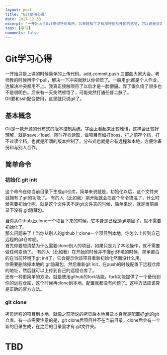 ```yaml
---
layout: post
title: "Git使用心得"
date: 2017-12-30
excerpt: "一开始上手Git觉得特别难用，后来理解了才有那种豁然开朗的感觉，可以说是非常棒棒了。"
tags: [学习]
comments: false
---
```


# Git学习心得
一开始只是上课的时候简单的上传代码。add,commit,push 三部曲大家大会。老师教的时候再学个pull，解决一下冲突就默认你领悟了。一般用git都是个人作业，连解决冲突都用不上。我真正接触项目了以后才是一脸懵逼。弄了很久绕了很多也不是很明白。后来有一天突然顿悟了，可能突然打通任督二脉了。   
Git要和ssh配合使用，这里就只说git了。

## 基本概念
Git是一款开源的分布式的版本控制系统。字面上看起来比较难懂，这样会比较好理解，就是save／load，随时存档读取，做项目有如打boss，打之前存个档，打不过读个档，也就是所谓的版本控制了。分布式也就是它有远程和本地，方便你备份和与别人合作。

## 简单命令
### 初始化  git init
这个命令在你当前目录下生成git仓库，简单来说就是，初始化以后，这个文件夹就拥有了git的功能了。
有的人（比如我）刚开始就会把这个命令搞混了，什么时候需要初始化呢，就是这个文件夹不是git文件夹的时候，简单来说，就是当前目录下没有.git隐藏包。

当你从Github上clone一个项目下来的时候，它本身是已经是git项目了，就不需要初始化了。   
那么问题来了！当你从别人的github上clone一个项目到本地，你怎么上传到自己远程的git仓库呢。   
首先你要想清楚为什么需要clone别人的项目，如果只是为了本地操作，就不需要做任何变动了。
有的人（比如我）在开始的时候并不懂git环境的时候，简单直白的在当前环境下git init了。它会提示你该项目重新初始化然而没什么用。   
你需要删除掉本地的.git隐藏包，然后重新git init，在push的时候配置下远程仓库的地址，然后就可以上传到自己的远程仓库了。   
还有一种更简单的方法，就是使用github的fork功能。fork功能提供了一个备份到你的远程仓库，这个时候再clone到本地，配置就都没有问题了。这种方法应该算是正确的官方方法。   

### git clone 
拷贝远程的项目到本地，就像之前所说的拷贝后本地目录本身就是配置好git的git仓库。有一点需要注意的是，git clone后项目并不在当前目录，clone后会有一个新的目录生成，在之后的目录里才有.git文件夹。

# TBD